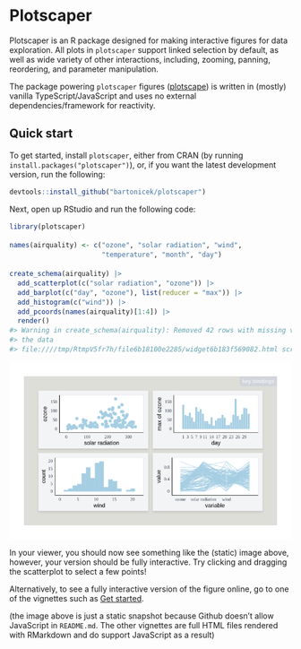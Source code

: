 
<!-- README.md is generated from README.Rmd. Please edit that file -->

# Plotscaper

<!-- badges: start -->
<!-- badges: end -->

Plotscaper is an R package designed for making interactive figures for
data exploration. All plots in `plotscaper` support linked selection by
default, as well as wide variety of other interactions, including,
zooming, panning, reordering, and parameter manipulation.

The package powering `plotscaper` figures
([plotscape](https://github.com/bartonicek/plotscape)) is written in
(mostly) vanilla TypeScript/JavaScript and uses no external
dependencies/framework for reactivity.

## Quick start

To get started, install `plotscaper`, either from CRAN (by running
`install.packages("plotscaper")`), or, if you want the latest
development version, run the following:

``` r
devtools::install_github("bartonicek/plotscaper")
```

Next, open up RStudio and run the following code:

``` r
library(plotscaper)

names(airquality) <- c("ozone", "solar radiation", "wind", 
                       "temperature", "month", "day")

create_schema(airquality) |>
  add_scatterplot(c("solar radiation", "ozone")) |>
  add_barplot(c("day", "ozone"), list(reducer = "max")) |>
  add_histogram(c("wind")) |>
  add_pcoords(names(airquality)[1:4]) |>
  render()
#> Warning in create_schema(airquality): Removed 42 rows with missing values from
#> the data
#> file:////tmp/RtmpV5fr7h/file6b18100e2285/widget6b183f569082.html screenshot completed
```

<img src="man/figures/readme1.pngunnamed-chunk-3-1.png" style="display: block; margin: auto;" />

In your viewer, you should now see something like the (static) image
above, however, your version should be fully interactive. Try clicking
and dragging the scatterplot to select a few points!

Alternatively, to see a fully interactive version of the figure online,
go to one of the vignettes such as [Get
started](articles/plotscaper.html).

(the image above is just a static snapshot because Github doesn’t allow
JavaScript in `README.md`. The other vignettes are full HTML files
rendered with RMarkdown and do support JavaScript as a result)
